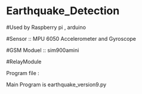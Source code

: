 # Earthquake_Detection
#Used by Raspberry pi , arduino 

#Sensor :: MPU 6050 Accelerometer and Gyroscope

#GSM Moduel :: sim900amini

#RelayModule



Program file :

Main Program is earthquake_version9.py
